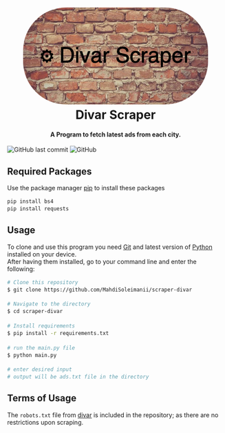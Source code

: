 <h1 align="center">
    <br>
    <img src='resources/Banner.png' style="border-radius: 100px;">
    <br>
    Divar Scraper</h1>
<h4 align="center">A Program to fetch latest ads from each city.</h4>

![GitHub last commit](https://img.shields.io/github/last-commit/MahdiSoleimanii/scraper-divar)
![GitHub](https://img.shields.io/github/license/MahdiSoleimanii/scraper-divar)

## Required Packages
Use the package manager [pip](https://pypi.org/project/pip/) to install these packages
```bash
pip install bs4
pip install requests
```
## Usage
To clone and use this program you need [Git](https://git-scm.com/) and latest version of [Python](https://www.python.org/) installed on your device.
<br/>After having them installed, go to your command line and enter the following:
```bash
# Clone this repository
$ git clone https://github.com/MahdiSoleimanii/scraper-divar

# Navigate to the directory
$ cd scraper-divar

# Install requirements
$ pip install -r requirements.txt

# run the main.py file
$ python main.py

# enter desired input
# output will be ads.txt file in the directory
```
## Terms of Usage
The ```robots.txt``` file from [divar](https://divar.ir/robots.txt) is included in the repository; as there are no restrictions upon scraping.
